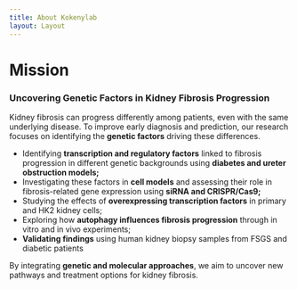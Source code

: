 ```yaml
---
title: About Kokenylab
layout: Layout
---
```

# Mission

### **Uncovering Genetic Factors in Kidney Fibrosis Progression**

Kidney fibrosis can progress differently among patients, even with the same underlying disease. To improve early diagnosis and prediction, our research focuses on identifying the **genetic factors** driving these differences.

* Identifying **transcription and regulatory factors** linked to fibrosis progression in different genetic backgrounds using **diabetes and ureter obstruction models;**
* Investigating these factors in **cell models** and assessing their role in fibrosis-related gene expression using **siRNA and CRISPR/Cas9;**
* Studying the effects of **overexpressing transcription factors** in primary and HK2 kidney cells;
* Exploring how **autophagy influences fibrosis progression** through in vitro and in vivo experiments;
* **Validating findings** using human kidney biopsy samples from FSGS and diabetic patients

By integrating **genetic and molecular approaches**, we aim to uncover new pathways and treatment options for kidney fibrosis.
